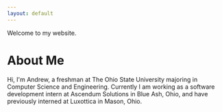 ```yaml
---
layout: default
---
```

Welcome to my website.  
# About Me  
Hi, I'm Andrew, a freshman at The Ohio State University majoring in Computer Science and Engineering. Currently I am working as a software development intern at Ascendum Solutions in Blue Ash, Ohio, and have previously interned at Luxottica in Mason, Ohio.